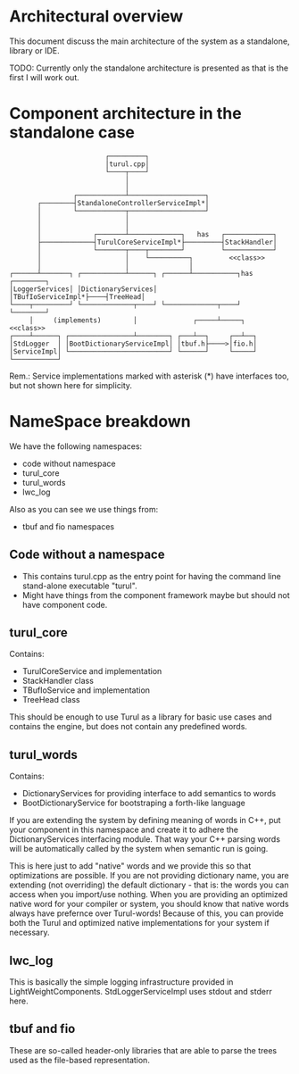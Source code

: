 # Architectural overview

This document discuss the main architecture of the system as a standalone, library or IDE.

TODO: Currently only the standalone architecture is presented as that is the first I will work out.

Component architecture in the standalone case
=============================================

	                        ┌─────────┐
	                        │turul.cpp│
	                        └────┬────┘
	                             │
	                             │
	                ┌────────────┴───────────────────┐
	       ┌────────┤StandaloneControllerServiceImpl*│
	       │        └────────────┬───────────────────┘
	       │                     │
	       │                     │
	       │             ┌───────┴─────────────┐   has   ┌────────────┐
	       ├─────────────┤TurulCoreServiceImpl*├─────────┤StackHandler│
	       │             └───────┬────┬────────┘         └────────────┘
	       │                     │    └──────────┐         <<class>>
	       │                     │               │
	┌──────┴───────┐ ┌───────────┴──────┐ ┌──────┴───────────┐has ┌────────┐
	│LoggerServices│ │DictionaryServices│ │TBufIoServiceImpl*├────┤TreeHead│
	└────┬─────────┘ └─────────────┬────┘ └─────────────┬────┘    └────────┘
	     │     (implements)        │              ┌─────┴─────┐    <<class>>
	┌────┴──────┐ ┌────────────────┴────────┐ ┌───┴──┐     ┌──┴──┐
	│StdLogger  │ │BootDictionaryServiceImpl│ │tbuf.h├────>│fio.h│
	│ServiceImpl│ └─────────────────────────┘ └──────┘     └─────┘
	└───────────┘
Rem.: Service implementations marked with asterisk (\*) have interfaces too, but not shown here for simplicity.

NameSpace breakdown
===================

We have the following namespaces:

* code without namespace
* turul\_core
* turul\_words
* lwc\_log

Also as you can see we use things from:

* tbuf and fio namespaces

Code without a namespace
------------------------

* This contains turul.cpp as the entry point for having the command line stand-alone executable "turul".
* Might have things from the component framework maybe but should not have component code.

turul\_core
----------

Contains:

* TurulCoreService and implementation
* StackHandler class
* TBufIoService and implementation
* TreeHead class

This should be enough to use Turul as a library for basic use cases and contains the engine, but does not contain any predefined words.

turul\_words
-----------

Contains:

* DictionaryServices for providing interface to add semantics to words
* BootDictionaryService for bootstraping a forth-like language

If you are extending the system by defining meaning of words in C++, put your component in this namespace and create it to adhere the DictionaryServices interfacing module. That way your C++ parsing words will be automatically called by the system when semantic run is going.

This is here just to add "native" words and we provide this so that optimizations are possible. If you are not providing dictionary name, you are extending (not overriding) the default dictionary - that is: the words you can access when you import/use nothing. When you are providing an optimized native word for your compiler or system, you should know that native words always have prefernce over Turul-words! Because of this, you can provide both the Turul and optimized native implementations for your system if necessary.

lwc\_log
--------

This is basically the simple logging infrastructure provided in LightWeightComponents. StdLoggerServiceImpl uses stdout and stderr here.

tbuf and fio
------------

These are so-called header-only libraries that are able to parse the trees used as the file-based representation.
